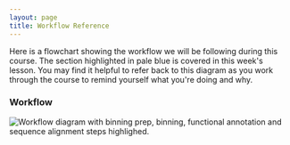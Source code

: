 ```yaml
---
layout: page
title: Workflow Reference
---
```

Here is a flowchart showing the workflow we will be following during this course. The section highlighted in pale blue is covered in this week's lesson. You may find it helpful to refer back to this diagram as you work through the course to remind yourself what you're doing and why.

### Workflow
<img align="center" src="{{ page.root }}/fig/workflow_04_highlight.png" alt="Workflow diagram with binning prep, binning, functional annotation and sequence alignment steps highlighed."/>